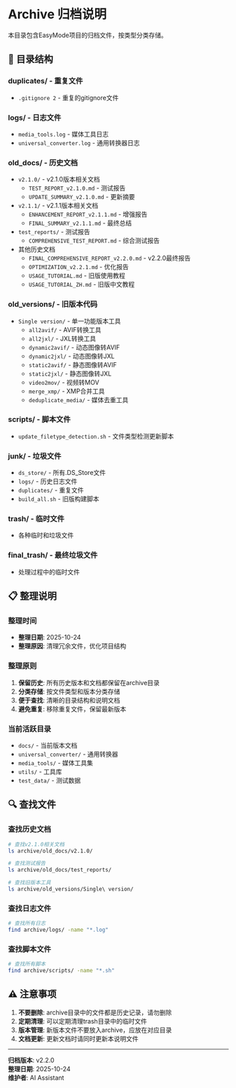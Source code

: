 # Archive 归档说明

本目录包含EasyMode项目的归档文件，按类型分类存储。

## 📁 目录结构

### duplicates/ - 重复文件
- `.gitignore 2` - 重复的gitignore文件

### logs/ - 日志文件
- `media_tools.log` - 媒体工具日志
- `universal_converter.log` - 通用转换器日志

### old_docs/ - 历史文档
- `v2.1.0/` - v2.1.0版本相关文档
  - `TEST_REPORT_v2.1.0.md` - 测试报告
  - `UPDATE_SUMMARY_v2.1.0.md` - 更新摘要
- `v2.1.1/` - v2.1.1版本相关文档
  - `ENHANCEMENT_REPORT_v2.1.1.md` - 增强报告
  - `FINAL_SUMMARY_v2.1.1.md` - 最终总结
- `test_reports/` - 测试报告
  - `COMPREHENSIVE_TEST_REPORT.md` - 综合测试报告
- 其他历史文档
  - `FINAL_COMPREHENSIVE_REPORT_v2.2.0.md` - v2.2.0最终报告
  - `OPTIMIZATION_v2.2.1.md` - 优化报告
  - `USAGE_TUTORIAL.md` - 旧版使用教程
  - `USAGE_TUTORIAL_ZH.md` - 旧版中文教程

### old_versions/ - 旧版本代码
- `Single version/` - 单一功能版本工具
  - `all2avif/` - AVIF转换工具
  - `all2jxl/` - JXL转换工具
  - `dynamic2avif/` - 动态图像转AVIF
  - `dynamic2jxl/` - 动态图像转JXL
  - `static2avif/` - 静态图像转AVIF
  - `static2jxl/` - 静态图像转JXL
  - `video2mov/` - 视频转MOV
  - `merge_xmp/` - XMP合并工具
  - `deduplicate_media/` - 媒体去重工具

### scripts/ - 脚本文件
- `update_filetype_detection.sh` - 文件类型检测更新脚本

### junk/ - 垃圾文件
- `ds_store/` - 所有.DS_Store文件
- `logs/` - 历史日志文件
- `duplicates/` - 重复文件
- `build_all.sh` - 旧版构建脚本

### trash/ - 临时文件
- 各种临时和垃圾文件

### final_trash/ - 最终垃圾文件
- 处理过程中的临时文件

## 📋 整理说明

### 整理时间
- **整理日期**: 2025-10-24
- **整理原因**: 清理冗余文件，优化项目结构

### 整理原则
1. **保留历史**: 所有历史版本和文档都保留在archive目录
2. **分类存储**: 按文件类型和版本分类存储
3. **便于查找**: 清晰的目录结构和说明文档
4. **避免重复**: 移除重复文件，保留最新版本

### 当前活跃目录
- `docs/` - 当前版本文档
- `universal_converter/` - 通用转换器
- `media_tools/` - 媒体工具集
- `utils/` - 工具库
- `test_data/` - 测试数据

## 🔍 查找文件

### 查找历史文档
```bash
# 查找v2.1.0相关文档
ls archive/old_docs/v2.1.0/

# 查找测试报告
ls archive/old_docs/test_reports/

# 查找旧版本工具
ls archive/old_versions/Single\ version/
```

### 查找日志文件
```bash
# 查找所有日志
find archive/logs/ -name "*.log"
```

### 查找脚本文件
```bash
# 查找所有脚本
find archive/scripts/ -name "*.sh"
```

## ⚠️ 注意事项

1. **不要删除**: archive目录中的文件都是历史记录，请勿删除
2. **定期清理**: 可以定期清理trash目录中的临时文件
3. **版本管理**: 新版本文件不要放入archive，应放在对应目录
4. **文档更新**: 更新文档时请同时更新本说明文件

---

**归档版本**: v2.2.0  
**整理日期**: 2025-10-24  
**维护者**: AI Assistant
